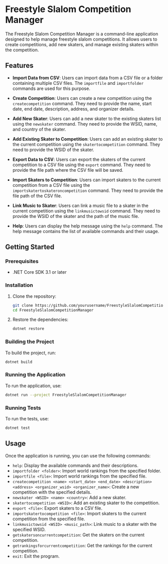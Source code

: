 # Freestyle Slalom Competition Manager

The Freestyle Slalom Competition Manager is a command-line application designed to help manage freestyle slalom competitions. It allows users to create competitions, add new skaters, and manage existing skaters within the competition.

## Features

- **Import Data from CSV**: Users can import data from a CSV file or a folder containing multiple CSV files. The `importfile` and `importfolder` commands are used for this purpose.

- **Create Competition**: Users can create a new competition using the `createcompetition` command. They need to provide the name, start date, end date, description, address, and organizer details.

- **Add New Skater**: Users can add a new skater to the existing skaters list using the `newskater` command. They need to provide the WSID, name, and country of the skater.

- **Add Existing Skater to Competition**: Users can add an existing skater to the current competition using the `skatertocompetition` command. They need to provide the WSID of the skater.

- **Export Data to CSV**: Users can export the skaters of the current competition to a CSV file using the `export` command. They need to provide the file path where the CSV file will be saved.

- **Import Skaters to Competition**: Users can import skaters to the current competition from a CSV file using the `importskatertoskateroncompetition` command. They need to provide the file path of the CSV file.

- **Link Music to Skater**: Users can link a music file to a skater in the current competition using the `linkmusictowsid` command. They need to provide the WSID of the skater and the path of the music file.

- **Help**: Users can display the help message using the `help` command. The help message contains the list of available commands and their usage.



## Getting Started

### Prerequisites

- .NET Core SDK 3.1 or later

### Installation

1. Clone the repository:

   ```bash
   git clone https://github.com/yourusername/FreestyleSlalomCompetitionManager.git
   cd FreestyleSlalomCompetitionManager
   ```

2. Restore the dependencies:

   ```bash
   dotnet restore
   ```

### Building the Project

To build the project, run:

```bash
dotnet build
```

### Running the Application

To run the application, use:

```bash
dotnet run --project FreestyleSlalomCompetitionManager
```

### Running Tests

To run the tests, use:

```bash
dotnet test
```

## Usage

Once the application is running, you can use the following commands:

- `help`: Display the available commands and their descriptions.
- `importfolder <folder>`: Import world rankings from the specified folder.
- `importfile <file>`: Import world rankings from the specified file.
- `createcompetition <name> <start_date> <end_date> <description> <address> <organizer_wsid> <organizer_name>`: Create a new competition with the specified details.
- `newskater <WSID> <name> <country>`: Add a new skater.
- `skatertocompetition <WSID>`: Add an existing skater to the competition.
- `export <file>`: Export skaters to a CSV file.
- `importskatertocompetition <file>`: Import skaters to the current competition from the specified file.
- `linkmusictowsid <WSID> <music_path>`: Link music to a skater with the specified WSID.
- `getskatersoncurrentcompetition`: Get the skaters on the current competition.
- `getrankingsforcurrentcompetition`: Get the rankings for the current competition.
- `exit`: Exit the program.

